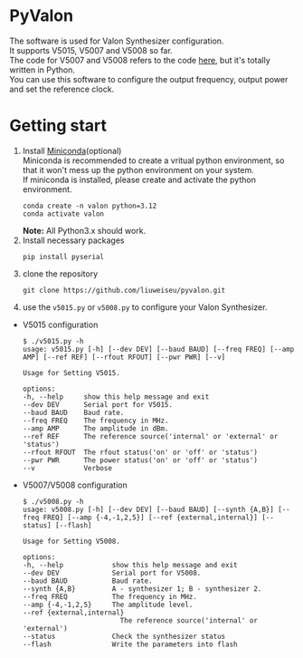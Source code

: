# PyValon
The software is used for Valon Synthesizer configuration.  
It supports V5015, V5007 and V5008 so far.  
The code for V5007 and V5008 refers to the code [here](https://github.com/nrao/ValonSynth), but it's totally written in Python.  
You can use this software to configure the output frequency, output power and set the reference clock.  
# Getting start
1. Install [Miniconda](https://docs.conda.io/en/latest/miniconda.html)(optional)  
Miniconda is recommended to create a vritual python environment, so that it won't mess up the python environment on your system.  
If miniconda is installed, please create and activate the python environment.
    ```
    conda create -n valon python=3.12
    conda activate valon
    ```
    **Note:** All Python3.x should work.
2. Install necessary packages
    ```
    pip install pyserial
    ```
3. clone the repository
    ```
    git clone https://github.com/liuweiseu/pyvalon.git
    ```
4. use the `v5015.py` or `v5008.py` to configure your Valon Synthesizer.
* V5015 configuration
    ```
    $ ./v5015.py -h
    usage: v5015.py [-h] [--dev DEV] [--baud BAUD] [--freq FREQ] [--amp AMP] [--ref REF] [--rfout RFOUT] [--pwr PWR] [--v]

    Usage for Setting V5015.

    options:
    -h, --help     show this help message and exit
    --dev DEV      Serial port for V5015.
    --baud BAUD    Baud rate.
    --freq FREQ    The frequency in MHz.
    --amp AMP      The amplitude in dBm.
    --ref REF      The reference source('internal' or 'external' or 'status')
    --rfout RFOUT  The rfout status('on' or 'off' or 'status')
    --pwr PWR      The power status('on' or 'off' or 'status')
    --v            Verbose
    ```
* V5007/V5008 configuration
    ```
    $ ./v5008.py -h
    usage: v5008.py [-h] [--dev DEV] [--baud BAUD] [--synth {A,B}] [--freq FREQ] [--amp {-4,-1,2,5}] [--ref {external,internal}] [--status] [--flash]

    Usage for Setting V5008.

    options:
    -h, --help            show this help message and exit
    --dev DEV             Serial port for V5008.
    --baud BAUD           Baud rate.
    --synth {A,B}         A - synthesizer 1; B - synthesizer 2.
    --freq FREQ           The frequency in MHz.
    --amp {-4,-1,2,5}     The amplitude level.
    --ref {external,internal}
                            The reference source('internal' or 'external')
    --status              Check the synthesizer status
    --flash               Write the parameters into flash
    ```